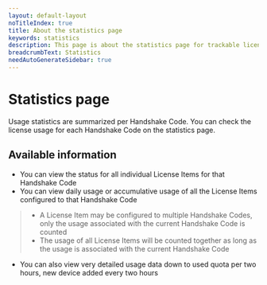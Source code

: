 ```yaml
---
layout: default-layout
noTitleIndex: true
title: About the statistics page
keywords: statistics
description: This page is about the statistics page for trackable licenses
breadcrumbText: Statistics
needAutoGenerateSidebar: true
---
```


# Statistics page

Usage statistics are summarized per Handshake Code. You can check the license usage for each Handshake Code on the statistics page.

## Available information

* You can view the status for all individual License Items for that Handshake Code
* You can view daily usage or accumulative usage of all the License Items configured to that Handshake Code

> * A License Item may be configured to multiple Handshake Codes, only the usage associated with the current Handshake Code is counted
> * The usage of all License Items will be counted together as long as the usage is associated with the current Handshake Code 

* You can also view very detailed usage data down to used quota per two hours, new device added every two hours